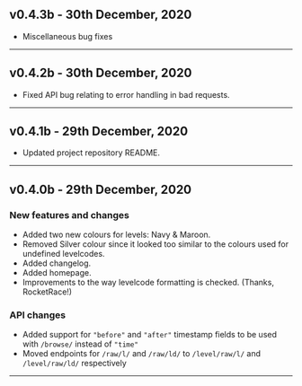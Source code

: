 ## v0.4.3b - 30th December, 2020
- Miscellaneous bug fixes

---

## v0.4.2b - 30th December, 2020
- Fixed API bug relating to error handling in bad requests.

---

## v0.4.1b - 29th December, 2020
- Updated project repository README.

---

## v0.4.0b - 29th December, 2020
### New features and changes
- Added two new colours for levels: Navy & Maroon.
- Removed Silver colour since it looked too similar to the colours used for undefined levelcodes.
- Added changelog.
- Added homepage.
- Improvements to the way levelcode formatting is checked. (Thanks, RocketRace!)

### API changes
- Added support for `"before"` and `"after"` timestamp fields to be used with `/browse/` instead of `"time"`
- Moved endpoints for `/raw/l/` and `/raw/ld/` to `/level/raw/l/` and `/level/raw/ld/` respectively

---